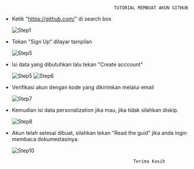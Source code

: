 

                                              TUTORIAL MEMBUAT AKUN GITHUB

  - Ketik "https://github.com/" di search box
  
    ![Step1](https://user-images.githubusercontent.com/92994688/138480399-513a20fe-2124-4e19-9873-cbdbb21b78ee.jpg)
    
  - Tekan "Sign Up" dilayar tampilan
  
    ![Step5](https://user-images.githubusercontent.com/92994688/138480764-f36e0214-cd98-4c38-a82c-b75bc2399f0e.jpg)
    
  - Isi data yang dibutuhkan lalu tekan "Create acccount"

    ![Step5](https://user-images.githubusercontent.com/92994688/138480764-f36e0214-cd98-4c38-a82c-b75bc2399f0e.jpg)
    ![Step6](https://user-images.githubusercontent.com/92994688/138480836-18f6f8e2-1cad-42d3-9b09-9cf27ec263f4.jpg)

    
  
  - Verifikasi akun dengan kode yang dikirimkan melalui email
  
    ![Step7](https://user-images.githubusercontent.com/92994688/138480871-cdf7b18b-6fd1-4ee4-9ffd-c329604e246d.jpg)


  - Kemudian isi data personalization jika mau, jika tidak silahkan diskip.
  
    ![Step8](https://user-images.githubusercontent.com/92994688/138480903-40cdb51c-9444-46f8-9ad3-ffc26b86b4b6.jpg)

  
  - Akun telah selesai dibuat, silahkan tekan "Read the guid" jika anda ingin membaca dokumestasinya.
  
    ![Step10](https://user-images.githubusercontent.com/92994688/138481032-f648b492-8272-47a5-bfbe-741571c107ca.jpg)

  
  
                                                      Terima Kasih
